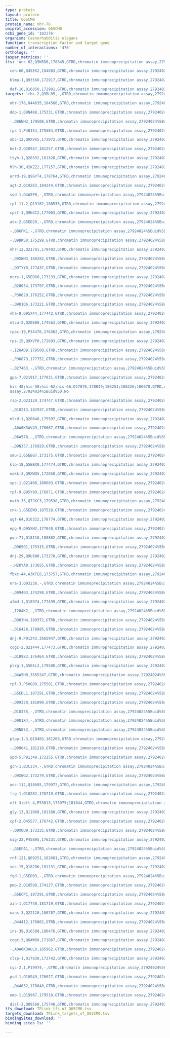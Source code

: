 ```yaml
---
type: protein
layout: protein
title: Q65CM0
protein_name: nhr-76
uniprot_accession: Q65CM0
ncbi_gene_id: '182276'
organism: Caenorhabditis elegans
function: transcription factor and target gene
number_of_interactions: '476'
orthologs: ''
jaspar_matrices: ''
tfs: 'unc-62,Q9N5D6,178845,GTRD,chromatin immunoprecipitation assay,27924024%5Buid%5D,No

  ceh-60,Q45EK2,184803,GTRD,chromatin immunoprecipitation assay,27924024%5Buid%5D,No

  blmp-1,Q93560,172917,GTRD,chromatin immunoprecipitation assay,27924024%5Buid%5D,No

  daf-16,O16850,172981,GTRD,chromatin immunoprecipitation assay,27924024%5Buid%5D,No'
targets: 'rbc-2,Q9BL05,-,GTRD,chromatin immunoprecipitation assay,27924024%5Buid%5D,No

  nhr-178,O44635,184560,GTRD,chromatin immunoprecipitation assay,27924024%5Buid%5D,No

  ddp-1,Q9N408,175331,GTRD,chromatin immunoprecipitation assay,27924024%5Buid%5D,No

  -,Q86NH2,179508,GTRD,chromatin immunoprecipitation assay,27924024%5Buid%5D,No

  rps-1,P48154,175584,GTRD,chromatin immunoprecipitation assay,27924024%5Buid%5D,No

  ubc-12,Q9XVK5,173072,GTRD,chromatin immunoprecipitation assay,27924024%5Buid%5D,No

  bet-2,Q20947,181257,GTRD,chromatin immunoprecipitation assay,27924024%5Buid%5D,No

  ttyh-1,Q20332,181328,GTRD,chromatin immunoprecipitation assay,27924024%5Buid%5D,No

  hlh-30,H2KZZ2,177157,GTRD,chromatin immunoprecipitation assay,27924024%5Buid%5D,No

  arrd-19,Q9GYT4,178764,GTRD,chromatin immunoprecipitation assay,27924024%5Buid%5D,No

  agt-2,Q19263,184244,GTRD,chromatin immunoprecipitation assay,27924024%5Buid%5D,No

  sqd-1,Q4W5P0,-,GTRD,chromatin immunoprecipitation assay,27924024%5Buid%5D,No

  rpl-11.2,Q19162,180535,GTRD,chromatin immunoprecipitation assay,27924024%5Buid%5D,No

  cpsf-1,Q9N4C2,177003,GTRD,chromatin immunoprecipitation assay,27924024%5Buid%5D,No

  atx-2,G5ED29,-,GTRD,chromatin immunoprecipitation assay,27924024%5Buid%5D,No

  -,Q86PK1,-,GTRD,chromatin immunoprecipitation assay,27924024%5Buid%5D,No

  -,Q9BKS0,175299,GTRD,chromatin immunoprecipitation assay,27924024%5Buid%5D,No

  nhr-12,Q21701,179403,GTRD,chromatin immunoprecipitation assay,27924024%5Buid%5D,No

  -,Q9XWN3,180282,GTRD,chromatin immunoprecipitation assay,27924024%5Buid%5D,No

  -,Q9TYY8,177437,GTRD,chromatin immunoprecipitation assay,27924024%5Buid%5D,No

  mcrs-1,G5ED60,173133,GTRD,chromatin immunoprecipitation assay,27924024%5Buid%5D,No

  -,Q20034,173797,GTRD,chromatin immunoprecipitation assay,27924024%5Buid%5D,No

  -,P30629,176252,GTRD,chromatin immunoprecipitation assay,27924024%5Buid%5D,No

  -,Q9U1Q6,173221,GTRD,chromatin immunoprecipitation assay,27924024%5Buid%5D,No

  vha-8,Q95X44,177442,GTRD,chromatin immunoprecipitation assay,27924024%5Buid%5D,No

  mtcu-2,Q20680,174563,GTRD,chromatin immunoprecipitation assay,27924024%5Buid%5D,No

  rpac-19,P34476,176362,GTRD,chromatin immunoprecipitation assay,27924024%5Buid%5D,No

  rps-15,Q9XVP0,172693,GTRD,chromatin immunoprecipitation assay,27924024%5Buid%5D,No

  -,I2HAD9,179508,GTRD,chromatin immunoprecipitation assay,27924024%5Buid%5D,No

  -,P90879,177752,GTRD,chromatin immunoprecipitation assay,27924024%5Buid%5D,No

  -,Q27463,-,GTRD,chromatin immunoprecipitation assay,27924024%5Buid%5D,No

  gpa-7,Q21917,177931,GTRD,chromatin immunoprecipitation assay,27924024%5Buid%5D,No

  his-48;his-58;his-62;his-66,Q27876,178049;186251;186326;186670,GTRD,chromatin immunoprecipitation
  assay,27924024%5Buid%5D,No

  rsp-2,Q23120,174747,GTRD,chromatin immunoprecipitation assay,27924024%5Buid%5D,No

  -,Q18213,182937,GTRD,chromatin immunoprecipitation assay,27924024%5Buid%5D,No

  mlcd-1,Q20048,175597,GTRD,chromatin immunoprecipitation assay,27924024%5Buid%5D,No

  -,A0A0K3AV49,178667,GTRD,chromatin immunoprecipitation assay,27924024%5Buid%5D,No

  -,Q6A578,-,GTRD,chromatin immunoprecipitation assay,27924024%5Buid%5D,No

  -,Q9N357,176929,GTRD,chromatin immunoprecipitation assay,27924024%5Buid%5D,No

  smu-1,G5EEG7,173175,GTRD,chromatin immunoprecipitation assay,27924024%5Buid%5D,No

  klp-18,G5EBX0,177474,GTRD,chromatin immunoprecipitation assay,27924024%5Buid%5D,No

  mekk-3,Q9XWQ5,172850,GTRD,chromatin immunoprecipitation assay,27924024%5Buid%5D,No

  spc-1,Q21408,180603,GTRD,chromatin immunoprecipitation assay,27924024%5Buid%5D,No

  rpl-9,Q95Y90,176071,GTRD,chromatin immunoprecipitation assay,27924024%5Buid%5D,No

  math-33,Q7JKC3,179538,GTRD,chromatin immunoprecipitation assay,27924024%5Buid%5D,No

  cnk-1,G5EEW9,187518,GTRD,chromatin immunoprecipitation assay,27924024%5Buid%5D,No

  ugt-64,O16322,178774,GTRD,chromatin immunoprecipitation assay,27924024%5Buid%5D,No

  epg-9,Q95XH2,177040,GTRD,chromatin immunoprecipitation assay,27924024%5Buid%5D,No

  pqn-71,O18118,188802,GTRD,chromatin immunoprecipitation assay,27924024%5Buid%5D,No

  -,Q965Q1,175315,GTRD,chromatin immunoprecipitation assay,27924024%5Buid%5D,No

  dnj-29,Q9U1W0,173278,GTRD,chromatin immunoprecipitation assay,27924024%5Buid%5D,No

  -,H2KYA0,173655,GTRD,chromatin immunoprecipitation assay,27924024%5Buid%5D,No

  fbxc-44,A3KFE6,173757,GTRD,chromatin immunoprecipitation assay,27924024%5Buid%5D,No

  nra-3,Q93238,-,GTRD,chromatin immunoprecipitation assay,27924024%5Buid%5D,No

  -,Q09403,174298,GTRD,chromatin immunoprecipitation assay,27924024%5Buid%5D,No

  afmd-1,Q18974,177499,GTRD,chromatin immunoprecipitation assay,27924024%5Buid%5D,No

  -,I2HAK2,-,GTRD,chromatin immunoprecipitation assay,27924024%5Buid%5D,No

  -,Q9U3H4,180372,GTRD,chromatin immunoprecipitation assay,27924024%5Buid%5D,No

  -,O16428,178885,GTRD,chromatin immunoprecipitation assay,27924024%5Buid%5D,No

  dnj-9,P91243,3565947,GTRD,chromatin immunoprecipitation assay,27924024%5Buid%5D,No

  cogc-2,Q21444,177473,GTRD,chromatin immunoprecipitation assay,27924024%5Buid%5D,No

  -,Q18983,176464,GTRD,chromatin immunoprecipitation assay,27924024%5Buid%5D,No

  plrg-1,G5EEL2,179500,GTRD,chromatin immunoprecipitation assay,27924024%5Buid%5D,No

  -,Q4W5H0,3565247,GTRD,chromatin immunoprecipitation assay,27924024%5Buid%5D,No

  rpl-3,P50880,175501,GTRD,chromatin immunoprecipitation assay,27924024%5Buid%5D,No

  -,G5EDL1,187291,GTRD,chromatin immunoprecipitation assay,27924024%5Buid%5D,No

  -,Q09320,181090,GTRD,chromatin immunoprecipitation assay,27924024%5Buid%5D,No

  -,Q18355,-,GTRD,chromatin immunoprecipitation assay,27924024%5Buid%5D,No

  -,Q9U1X4,-,GTRD,chromatin immunoprecipitation assay,27924024%5Buid%5D,No

  -,Q9NES3,-,GTRD,chromatin immunoprecipitation assay,27924024%5Buid%5D,No

  plpp-1.3,Q19403,181268,GTRD,chromatin immunoprecipitation assay,27924024%5Buid%5D,No

  -,Q09641,181210,GTRD,chromatin immunoprecipitation assay,27924024%5Buid%5D,No

  spd-5,P91349,172155,GTRD,chromatin immunoprecipitation assay,27924024%5Buid%5D,No

  gcn-1,B3CJ34,-,GTRD,chromatin immunoprecipitation assay,27924024%5Buid%5D,No

  -,Q9XWG2,173279,GTRD,chromatin immunoprecipitation assay,27924024%5Buid%5D,No

  unc-112,Q18685,179972,GTRD,chromatin immunoprecipitation assay,27924024%5Buid%5D,No

  frg-1,O18282,176719,GTRD,chromatin immunoprecipitation assay,27924024%5Buid%5D,No

  eft-3;eft-4,P53013,175975;181044,GTRD,chromatin immunoprecipitation assay,27924024%5Buid%5D,No

  gly-13,Q11068,181160,GTRD,chromatin immunoprecipitation assay,27924024%5Buid%5D,No

  cpf-2,O45577,176742,GTRD,chromatin immunoprecipitation assay,27924024%5Buid%5D,No

  -,Q9XUU9,173335,GTRD,chromatin immunoprecipitation assay,27924024%5Buid%5D,No

  mig-22,P45895,176231,GTRD,chromatin immunoprecipitation assay,27924024%5Buid%5D,No

  -,G5EFA1,-,GTRD,chromatin immunoprecipitation assay,27924024%5Buid%5D,No

  rnf-121,Q09251,182681,GTRD,chromatin immunoprecipitation assay,27924024%5Buid%5D,No

  sec-15,Q18286,181131,GTRD,chromatin immunoprecipitation assay,27924024%5Buid%5D,No

  fgd-1,G5ED03,-,GTRD,chromatin immunoprecipitation assay,27924024%5Buid%5D,No

  pmp-2,Q18598,174127,GTRD,chromatin immunoprecipitation assay,27924024%5Buid%5D,No

  -,G5ECP1,187291,GTRD,chromatin immunoprecipitation assay,27924024%5Buid%5D,No

  ain-1,Q17740,181719,GTRD,chromatin immunoprecipitation assay,27924024%5Buid%5D,No

  mans-3,Q22120,180787,GTRD,chromatin immunoprecipitation assay,27924024%5Buid%5D,No

  -,O44412,176862,GTRD,chromatin immunoprecipitation assay,27924024%5Buid%5D,No

  ins-39,O16588,180476,GTRD,chromatin immunoprecipitation assay,27924024%5Buid%5D,No

  cogc-3,Q6AW08,171867,GTRD,chromatin immunoprecipitation assay,27924024%5Buid%5D,No

  -,A0A0K3AUL0,185962,GTRD,chromatin immunoprecipitation assay,27924024%5Buid%5D,No

  clsp-1,O17838,172742,GTRD,chromatin immunoprecipitation assay,27924024%5Buid%5D,No

  cyc-2.1,P19974,-,GTRD,chromatin immunoprecipitation assay,27924024%5Buid%5D,No

  psd-1,Q10949,176027,GTRD,chromatin immunoprecipitation assay,27924024%5Buid%5D,No

  -,O44632,178648,GTRD,chromatin immunoprecipitation assay,27924024%5Buid%5D,No

  emo-1,Q19967,179510,GTRD,chromatin immunoprecipitation assay,27924024%5Buid%5D,No

  disl-2,Q09568,175748,GTRD,chromatin immunoprecipitation assay,27924024%5Buid%5D,No'
tfs_download: TFLink_tfs_of_Q65CM0.tsv
targets_download: TFLink_targets_of_Q65CM0.tsv
bindingSites_download: ''
binding_sites_ls: ''

---
```

